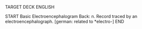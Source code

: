 TARGET DECK
ENGLISH

START
Basic
Electroencephalogram
Back: n. Record traced by an electroencephalograph. [german: related to *electro-]
END
